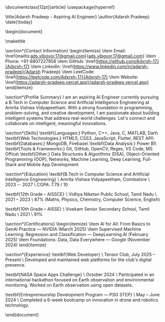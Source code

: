 \documentclass[12pt]{article}
\usepackage{hyperref}

\title{Adarsh Pradeep - Aspiring AI Engineer}
\author{Adarsh Pradeep}
\date{\today}

\begin{document}

\maketitle

\section*{Contact Information}
\begin{itemize}
    \item Email: \href{mailto:ads.vibgyor.17@gmail.com}{ads.vibgyor.17@gmail.com}
    \item Phone: +91-8807227858
    \item GitHub: \href{https://github.com/Adxrsh-17}{Adxrsh-17}
    \item LinkedIn: \href{https://www.linkedin.com/in/adarsh-pradeep}{Adarsh Pradeep}
    \item LeetCode: \href{https://leetcode.com/Adxrsh-17}{Adxrsh-17}
    \item Website: \href{https://adarsh-pradeep.vercel.app}{adarsh-pradeep.vercel.app}
\end{itemize}

\section*{Profile Summary}
I am an aspiring AI Engineer currently pursuing a B.Tech in Computer Science and Artificial Intelligence Engineering at Amrita Vishwa Vidyapeetham. With a strong foundation in programming, problem-solving, and creative development, I am passionate about building intelligent systems that address real-world challenges. Let's connect and collaborate on intelligent, meaningful innovations.

\section*{Skills}
\textbf{Languages:} Python, C++, Java, C, MATLAB, Dart\\
\textbf{Web Technologies:} HTML5, CSS3, JavaScript, Flutter, REST API\\
\textbf{Databases:} MongoDB, Firebase\\
\textbf{Data Analysis:} Power BI\\
\textbf{Tools \& Frameworks:} Git, GitHub, OpenCV, Regex, VS Code, MS Office\\
\textbf{Other:} Data Structures \& Algorithms (DSA), Object-Oriented Programming (OOP), Networks, Machine Learning, Deep Learning, Full-Stack and Mobile App Development

\section*{Education}
\textbf{B.Tech in Computer Science and Artificial Intelligence Engineering} \\
Amrita Vishwa Vidyapeetham, Coimbatore \\
2023 -- 2027 \\
CGPA: 7.79 / 10

\textbf{12th Grade – AISSCE} \\
Vidhya Niketan Public School, Tamil Nadu \\
2021 – 2023 \\
87\% (Maths, Physics, Chemistry, Computer Science, English)

\textbf{10th Grade – AISSE} \\
Vivekam Senior Secondary School, Tamil Nadu \\
2021 \\
91\%

\section*{Certifications}
\begin{itemize}
    \item AI for All: From Basics to GenAI Practice — NVIDIA (March 2025)
    \item Supervised Machine Learning: Regression and Classification — DeepLearning.AI (February 2025)
    \item Foundations: Data, Data Everywhere — Google (November 2024)
\end{itemize}

\section*{Experience}
\textbf{Web Developer} \\
Tensor Club, July 2025 – Present \\
Developed and maintained web platforms for the club's digital presence.

\textbf{NASA Space Apps Challenge} \\
October 2024 \\
Participated in an international hackathon focused on Earth observation and environmental monitoring. Worked on Earth observation using open datasets.

\textbf{Entrepreneurship Development Program — PSG STEP} \\
May – June 2024 \\
Completed a 6-week bootcamp on innovation in drone and robotics technology.

\end{document}
